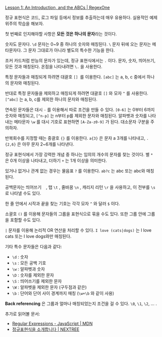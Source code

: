[Lesson 1: An Introduction, and the ABCs | RegexOne](https://regexone.com/)

정규 표현식은 코드, 로그 파일 등에서 정보를 추출하는데 매우 유용하다. 실용적인 예제 위주의 학습을 해보자.

첫 번째로 인지해야할 사항은 **모든 것은 하나의 문자**라는 것이다.

숫자도 문자다. `\d` 문자는 0~9 중 하나의 숫자와 매칭된다. `\` 문자 뒤에 오는 문자는 메타문자다. 그 문자 그대로가 아니라 별도의 특수한 기능을 한다.

조커 카드처럼 만능의 문자가 있는데, 정규 표현식에서는 `.` 이다. 문자, 숫자, 띄어쓰기, 모든 것과 매칭된다. 온점을 나타내려면 `\.` 을 사용한다.

특정 문자들과 매칭되게 하려면 대괄호  `[] `를 이용한다. `[abc]` 는 a, b, c 중에서 하나의 문자와 매칭된다.

반대로 특정 문자들을 제외하고 매칭되게 하려면 대괄호 `[]` 와 모자 `^` 를 사용한다. `[^abc]` 는 a, b, c를 제외한 하나의 문자와 매칭된다.

연속된 문자들은 대시  `-` 를 이용해서 따로 조건을 만들 수 있다. `[0-6]` 는 0부터 6까지 숫자와 매칭되고, `[^n-p]` 는 n부터 p를 제외한 문자와 매칭된다. 알파벳과 숫자를 나타내는 메타문자 `\w` 를 대시 기호로 표현하면 `[A-Za-z0-9]` 가 된다. 대소문자 구분을 주의하자.

반복회수를 지정할 때는 중괄호 `{}` 를 이용한다. `a{3}` 은 문자 a 3개를 나타내고, `.{2,6}` 은 아무 문자 2~6개를 나타낸다.

정규 표현식에서 가장 강력한 개념 중 하나는 임의의 개수의 문자를 찾는 것이다. 별 `*` 은 0개 이상을 나타내고, 더하기 `+` 는 1개 이상을 의미한다.

있거나 없거나 관계 없는 경우는 물음표 `?` 를 이용한다. `ab?c` 는 abc 또는 abc와 매칭된다.

공백문자는 띄어쓰기 ` ` , 탭 `\t` , 줄바꿈 `\n` , 캐리지 리턴 `\r` 을 사용하고, 이 전부를 `\s` 로 나타낼 수도 있다.

한 줄 안에서 시작과 끝을 찾는 기호는 각각 모자 `^` 와 달러 `$` 이다.

소괄호 `()` 를 이용해 문자들의 그룹을 표현식으로 묶을 수도 있다. 또한 그룹 안에 그룹을 포함할 수도 있다.

`|` 문자를 이용해 논리적 OR 연산을 처리할 수 있다. `I love (cats|dogs)` 는 I love cats 또는 I love dogs와만 매칭된다.

기타 특수 문자들은 다음과 같다:

- `\d` : 숫자
- `\s` : 모든 공백 기호
- `\w` : 알파벳과 숫자
- `\D` : 숫자를 제외한 문자
- `\S` : 띄어쓰기를 제외한 문자
- `\W` : 알파벳을 제외한 문자 (구두점과 같은)
- `\b` : 단어와 단어 사이 경계까지 매칭 (`\w+\b` 와 같이 사용)

**Back referencing** 은 그룹과 얼마나 매칭되었는지 조건을 걸 수 있다. `\0`, `\1`, `\2`, ... .

추가로 읽어볼 문서:

- [Regular Expressions - JavaScript | MDN](https://developer.mozilla.org/ko/docs/Web/JavaScript/Guide/정규식)
- [정규표현식을 소개합니다 | NEXTREE](http://www.nextree.co.kr/p4327/)
